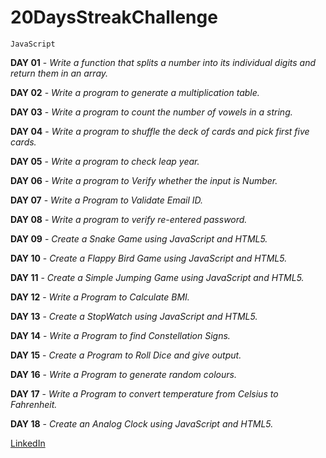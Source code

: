 # 20DaysStreakChallenge
``JavaScript``

**DAY 01** - *Write a function that splits a number into its individual digits and return them in an array.*

**DAY 02** - *Write a program to generate a multiplication table.*

**DAY 03** - *Write a program to count the number of vowels in a string.*

**DAY 04** - *Write a program to shuffle the deck of cards and pick first five cards.*

**DAY 05** - *Write a program to check leap year.*

**DAY 06** - *Write a program to Verify whether the input is Number.*

**DAY 07** - *Write a Program to Validate Email ID.*

**DAY 08** - *Write a program to verify re-entered password.*

**DAY 09** - *Create a Snake Game using JavaScript and HTML5.*

**DAY 10** - *Create a Flappy Bird Game using JavaScript and HTML5.*

**DAY 11** - *Create a Simple Jumping Game using JavaScript and HTML5.*

**DAY 12** - *Write a Program to Calculate BMI.*

**DAY 13** - *Create a StopWatch using JavaScript and HTML5.*

**DAY 14** - *Write a Program to find Constellation Signs.*

**DAY 15** - *Create a Program to Roll Dice and give output.*

**DAY 16** - *Write a Program to generate random colours.*

**DAY 17** - *Write a Program to convert temperature from Celsius to Fahrenheit.*

**DAY 18** - *Create an Analog Clock using JavaScript and HTML5.*

[LinkedIn](https://www.linkedin.com/in/kirubakaran-saravanan-9b7166222/)
